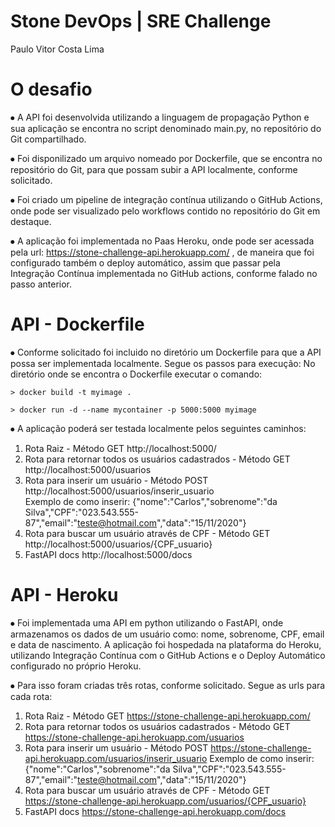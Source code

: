 # Stone DevOps | SRE Challenge
Paulo Vitor Costa Lima

# O desafio
⦁	A API foi desenvolvida utilizando a linguagem de propagação Python e sua aplicação se encontra no script denominado main.py, no repositório do Git compartilhado. 

⦁	Foi disponilizado um arquivo nomeado por Dockerfile, que se encontra no repositório do Git, para que possam subir a API localmente, conforme solicitado.

⦁	Foi criado um pipeline de integração contínua utilizando o GitHub Actions, onde pode ser visualizado pelo workflows contido no repositório do Git em destaque.

⦁	A aplicação foi implementada no Paas Heroku, onde pode ser acessada pela url: https://stone-challenge-api.herokuapp.com/ , de maneira que foi configurado também o deploy automático, assim que passar pela Integração Contínua implementada no GitHub actions, conforme falado no passo anterior.

# API - Dockerfile
⦁	Conforme solicitado foi incluido no diretório um Dockerfile para que a API possa ser implementada localmente. Segue os passos para execução:
	No diretório onde se encontra o Dockerfile executar o comando: 
	
	> docker build -t myimage .
	
	> docker run -d --name mycontainer -p 5000:5000 myimage 
	
⦁	A aplicação poderá ser testada localmente pelos seguintes caminhos:
1.	Rota Raiz - Método GET
http://localhost:5000/ 
2.	Rota para retornar todos os usuários cadastrados - Método GET
http://localhost:5000/usuarios 
3.	Rota para inserir um usuário - Método POST
http://localhost:5000/usuarios/inserir_usuario  
Exemplo de como inserir:
 {"nome":"Carlos","sobrenome":"da Silva","CPF":"023.543.555-87","email":"teste@hotmail.com","data":"15/11/2020"}
4.	Rota para buscar um usuário através de CPF - Método GET
http://localhost:5000/usuarios/{CPF_usuario} 
5.	FastAPI docs
http://localhost:5000/docs

# API - Heroku
⦁	Foi implementada uma API em python utilizando o FastAPI, onde armazenamos os dados de um usuário como: nome, sobrenome, CPF, email e data de nascimento. A aplicação foi hospedada na plataforma do Heroku, utilizando Integração Contínua com o GitHub Actions e o Deploy Automático configurado no próprio Heroku.

⦁	Para isso foram criadas três rotas, conforme solicitado. Segue as urls para cada rota:

1.	Rota Raiz - Método GET
https://stone-challenge-api.herokuapp.com/
2.	Rota para retornar todos os usuários cadastrados - Método GET
https://stone-challenge-api.herokuapp.com/usuarios
3.	Rota para inserir um usuário - Método POST
https://stone-challenge-api.herokuapp.com/usuarios/inserir_usuario
Exemplo de como inserir:
 {"nome":"Carlos","sobrenome":"da Silva","CPF":"023.543.555-87","email":"teste@hotmail.com","data":"15/11/2020"}
4.	Rota para buscar um usuário através de CPF - Método GET
https://stone-challenge-api.herokuapp.com/usuarios/{CPF_usuario}
5.	FastAPI docs
https://stone-challenge-api.herokuapp.com/docs



